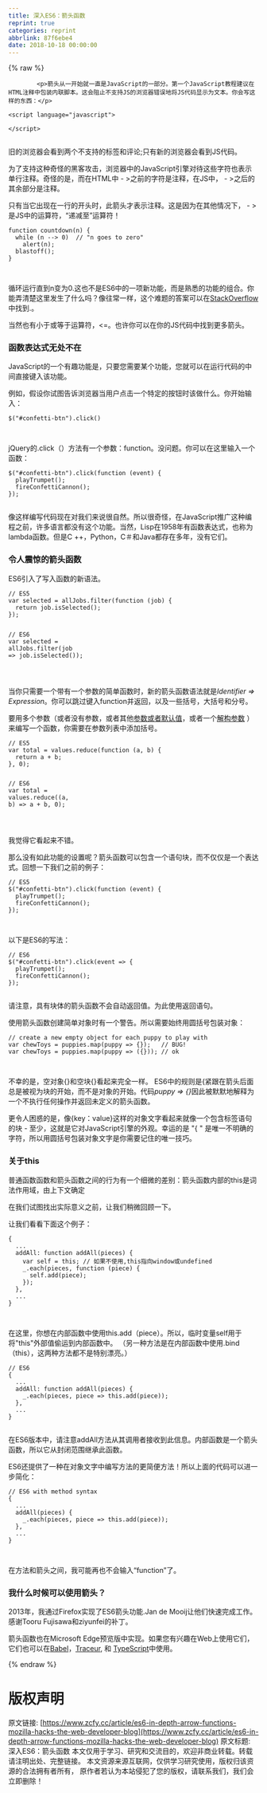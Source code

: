 ```yaml
---
title: 深入ES6：箭头函数
reprint: true
categories: reprint
abbrlink: 87f6ebe4
date: 2018-10-18 00:00:00
---
```


{% raw %}

            <p>箭头从一开始就一直是JavaScript的一部分。第一个JavaScript教程建议在HTML注释中包装内联脚本。这会阻止不支持JS的浏览器错误地将JS代码显示为文本。你会写这样的东西：</p>
<pre><code class="hljs xml"><span class="hljs-tag">&lt;<span class="hljs-name">script</span> <span class="hljs-attr">language</span>=<span class="hljs-string">"javascript"</span>&gt;</span><span class="undefined">

</span><span class="hljs-tag">&lt;/<span class="hljs-name">script</span>&gt;</span>

</code></pre><p>旧的浏览器会看到两个不支持的标签和评论;只有新的浏览器会看到JS代码。</p>
<p>为了支持这种奇怪的黑客攻击，浏览器中的JavaScript引擎对待这些字符也表示单行注释。奇怪的是，而在HTML中 - &gt;之前的字符是注释，在JS中， - &gt;之后的其余部分是注释。</p>
<p>只有当它出现在一行的开头时，此箭头才表示注释。这是因为在其他情况下， - &gt;是JS中的运算符，“递减至”运算符！</p>
<pre><code class="hljs actionscript"><span class="hljs-function"><span class="hljs-keyword">function</span> <span class="hljs-title">countdown</span><span class="hljs-params">(n)</span> </span>{
  <span class="hljs-keyword">while</span> (n --&gt; <span class="hljs-number">0</span>)  <span class="hljs-comment">// "n goes to zero"</span>
    alert(n);
  blastoff();
}

</code></pre><p>循环运行直到n变为0.这也不是ES6中的一项新功能，而是熟悉的功能的组合。你能弄清楚这里发生了什么吗？像往常一样，这个难题的答案可以在<a href="http://stackoverflow.com/questions/1642028/what-is-the-name-of-the-operator">StackOverflow</a>中找到.。</p>
<p>当然也有小于或等于运算符，&lt;=。也许你可以在你的JS代码中找到更多箭头。</p>
<h3>函数表达式无处不在</h3>
<p>JavaScript的一个有趣功能是，只要您需要某个功能，您就可以在运行代码的中间直接键入该功能。</p>
<p>例如，假设你试图告诉浏览器当用户点击一个特定的按钮时该做什么。你开始输入：</p>
<pre><code class="hljs shell"><span class="hljs-meta">$</span><span class="bash">(<span class="hljs-string">"#confetti-btn"</span>).click()</span>

</code></pre><p>jQuery的.click（）方法有一个参数：function。没问题。你可以在这里输入一个函数：</p>
<pre><code class="hljs javascript">$(<span class="hljs-string">"#confetti-btn"</span>).click(<span class="hljs-function"><span class="hljs-keyword">function</span> (<span class="hljs-params">event</span>) </span>{
  playTrumpet();
  fireConfettiCannon();
});

</code></pre><p>像这样编写代码现在对我们来说很自然。所以很奇怪，在JavaScript推广这种编程之前，许多语言都没有这个功能。当然，Lisp在1958年有函数表达式，也称为lambda函数。但是C ++，Python，C＃和Java都存在多年，没有它们。</p>
<h3>令人震惊的箭头函数</h3>
<p>ES6引入了写入函数的新语法。</p>
<pre><code class="hljs javascript"><span class="hljs-comment">// ES5</span>
<span class="hljs-keyword">var</span> selected = allJobs.filter(<span class="hljs-function"><span class="hljs-keyword">function</span> (<span class="hljs-params">job</span>) </span>{
  <span class="hljs-keyword">return</span> job.isSelected();
});

<span class="hljs-comment">// ES6</span>
<span class="hljs-keyword">var</span> selected = allJobs.filter(<span class="hljs-function"><span class="hljs-params">job</span> =&gt;</span> job.isSelected());

</code></pre><p>当你只需要一个带有一个参数的简单函数时，新的箭头函数语法就是<em>Identifier =&gt; Expression</em>。你可以跳过键入function并返回，以及一些括号，大括号和分号。</p>
<p>要用多个参数（或者没有参数，或者其他<a href="https://hacks.mozilla.org/2015/05/es6-in-depth-rest-parameters-and-defaults/">参数或者默认值</a>，或者一个<a href="https://hacks.mozilla.org/2015/05/es6-in-depth-destructuring/">解构参数</a> ）来编写一个函数，你需要在参数列表中添加括号。</p>
<pre><code class="hljs javascript"><span class="hljs-comment">// ES5</span>
<span class="hljs-keyword">var</span> total = values.reduce(<span class="hljs-function"><span class="hljs-keyword">function</span> (<span class="hljs-params">a, b</span>) </span>{
  <span class="hljs-keyword">return</span> a + b;
}, <span class="hljs-number">0</span>);

<span class="hljs-comment">// ES6</span>
<span class="hljs-keyword">var</span> total = values.reduce(<span class="hljs-function">(<span class="hljs-params">a, b</span>) =&gt;</span> a + b, <span class="hljs-number">0</span>);

</code></pre><p>我觉得它看起来不错。</p>
<p>那么没有如此功能的设置呢？箭头函数可以包含一个语句块，而不仅仅是一个表达式。回想一下我们之前的例子：</p>
<pre><code class="hljs javascript"><span class="hljs-comment">// ES5</span>
$(<span class="hljs-string">"#confetti-btn"</span>).click(<span class="hljs-function"><span class="hljs-keyword">function</span> (<span class="hljs-params">event</span>) </span>{
  playTrumpet();
  fireConfettiCannon();
});

</code></pre><p>以下是ES6的写法：</p>
<pre><code class="hljs javascript"><span class="hljs-comment">// ES6</span>
$(<span class="hljs-string">"#confetti-btn"</span>).click(<span class="hljs-function"><span class="hljs-params">event</span> =&gt;</span> {
  playTrumpet();
  fireConfettiCannon();
});

</code></pre><p>请注意，具有块体的箭头函数不会自动返回值。为此使用返回语句。</p>
<p>使用箭头函数创建简单对象时有一个警告。所以需要始终用圆括号包装对象：</p>
<pre><code class="hljs javascript"><span class="hljs-comment">// create a new empty object for each puppy to play with</span>
<span class="hljs-keyword">var</span> chewToys = puppies.map(<span class="hljs-function"><span class="hljs-params">puppy</span> =&gt;</span> {});   <span class="hljs-comment">// BUG!</span>
<span class="hljs-keyword">var</span> chewToys = puppies.map(<span class="hljs-function"><span class="hljs-params">puppy</span> =&gt;</span> ({})); <span class="hljs-comment">// ok</span>

</code></pre><p>不幸的是，空对象{}和空块{}看起来完全一样。 ES6中的规则是{紧跟在箭头后面总是被视为块的开始，而不是对象的开始。代码<em>puppy =&gt; {}</em>因此被默默地解释为一个不执行任何操作并返回未定义的箭头函数。</p>
<p>更令人困惑的是，像{key：value}这样的对象文字看起来就像一个包含标签语句的块 - 至少，这就是它对JavaScript引擎的外观。幸运的是 "{ " 是唯一不明确的字符，所以用圆括号包装对象文字是你需要记住的唯一技巧。</p>
<h3>关于this</h3>
<p>普通函数函数和箭头函数之间的行为有一个细微的差别：箭头函数内部的this是词法作用域，由上下文确定</p>
<p>在我们试图找出实际意义之前，让我们稍微回顾一下。</p>
<p>让我们看看下面这个例子：</p>
<pre><code class="hljs clojure">{
  ...
  addAll: function addAll(<span class="hljs-name">pieces</span>) {
    var self = this; // 如果不使用,this指向window或undefined
    _.each(<span class="hljs-name">pieces</span>, function (<span class="hljs-name">piece</span>) {
      self.add(<span class="hljs-name">piece</span>)<span class="hljs-comment">;</span>
    })<span class="hljs-comment">;</span>
  },
  ...
}

</code></pre><p>在这里，你想在内部函数中使用this.add（piece）。所以，临时变量self用于将"this"外部值偷运到内部函数中。 （另一种方法是在内部函数中使用.bind（this），这两种方法都不是特别漂亮。）</p>
<pre><code class="hljs typescript"><span class="hljs-comment">// ES6</span>
{
  ...
  addAll: <span class="hljs-function"><span class="hljs-keyword">function</span> <span class="hljs-title">addAll</span>(<span class="hljs-params">pieces</span>) </span>{
    _.each(pieces, <span class="hljs-function"><span class="hljs-params">piece</span> =&gt;</span> <span class="hljs-keyword">this</span>.add(piece));
  },
  ...
}

</code></pre><p>在ES6版本中，请注意addAll方法从其调用者接收到此信息。内部函数是一个箭头函数，所以它从封闭范围继承此函数。</p>
<p>ES6还提供了一种在对象文字中编写方法的更简便方法！所以上面的代码可以进一步简化：</p>
<pre><code class="hljs jboss-cli"><span class="hljs-string">//</span> ES6 with method syntax
{
  <span class="hljs-string">...</span>
  addAll<span class="hljs-params">(pieces)</span> {
    _.each<span class="hljs-params">(pieces, <span class="hljs-attr">piece</span> =&gt; this.add(piece)</span>);
  },
  <span class="hljs-string">...</span>
}

</code></pre><p>在方法和箭头之间，我可能再也不会输入“function”了。</p>
<h3>我什么时候可以使用箭头？</h3>
<p>2013年，我通过Firefox实现了ES6箭头功能.Jan de Mooij让他们快速完成工作。感谢Tooru Fujisawa和ziyunfei的补丁。</p>
<p>箭头函数也在Microsoft Edge预览版中实现。如果您有兴趣在Web上使用它们，它们也可以在<a href="http://babeljs.io/">Babel</a>，<a href="https://github.com/google/traceur-compiler#what-is-traceur">Traceur</a>, 和 <a href="http://www.typescriptlang.org/">TypeScript</a>中使用。</p>

          
{% endraw %}

# 版权声明
原文链接: [https://www.zcfy.cc/article/es6-in-depth-arrow-functions-mozilla-hacks-the-web-developer-blog](https://www.zcfy.cc/article/es6-in-depth-arrow-functions-mozilla-hacks-the-web-developer-blog)
原文标题: 深入ES6：箭头函数
本文仅用于学习、研究和交流目的，欢迎非商业转载。转载请注明出处、完整链接。
本文资源来源互联网，仅供学习研究使用，版权归该资源的合法拥有者所有，
原作者若认为本站侵犯了您的版权，请联系我们，我们会立即删除！
